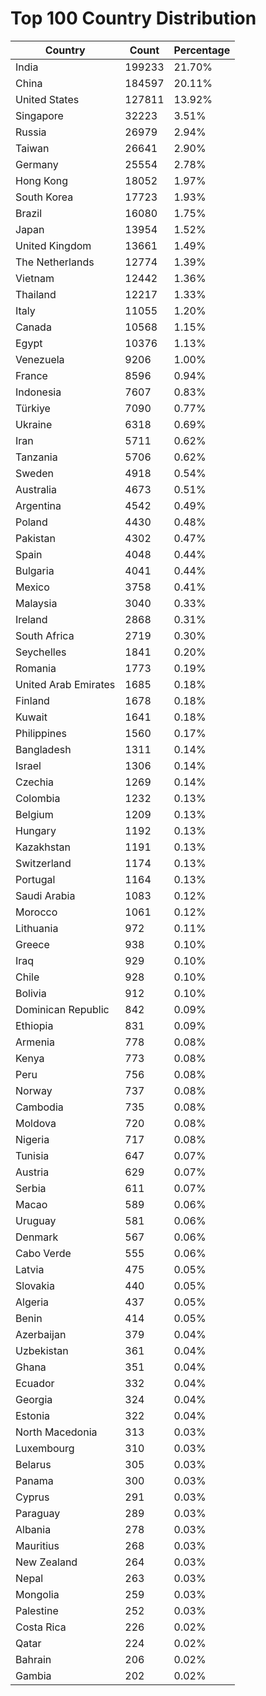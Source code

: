# Top 100 Country Distribution
| Country | Count | Percentage |
|----|----|----|
| India | 199233 | 21.70% |
| China | 184597 | 20.11% |
| United States | 127811 | 13.92% |
| Singapore | 32223 | 3.51% |
| Russia | 26979 | 2.94% |
| Taiwan | 26641 | 2.90% |
| Germany | 25554 | 2.78% |
| Hong Kong | 18052 | 1.97% |
| South Korea | 17723 | 1.93% |
| Brazil | 16080 | 1.75% |
| Japan | 13954 | 1.52% |
| United Kingdom | 13661 | 1.49% |
| The Netherlands | 12774 | 1.39% |
| Vietnam | 12442 | 1.36% |
| Thailand | 12217 | 1.33% |
| Italy | 11055 | 1.20% |
| Canada | 10568 | 1.15% |
| Egypt | 10376 | 1.13% |
| Venezuela | 9206 | 1.00% |
| France | 8596 | 0.94% |
| Indonesia | 7607 | 0.83% |
| Türkiye | 7090 | 0.77% |
| Ukraine | 6318 | 0.69% |
| Iran | 5711 | 0.62% |
| Tanzania | 5706 | 0.62% |
| Sweden | 4918 | 0.54% |
| Australia | 4673 | 0.51% |
| Argentina | 4542 | 0.49% |
| Poland | 4430 | 0.48% |
| Pakistan | 4302 | 0.47% |
| Spain | 4048 | 0.44% |
| Bulgaria | 4041 | 0.44% |
| Mexico | 3758 | 0.41% |
| Malaysia | 3040 | 0.33% |
| Ireland | 2868 | 0.31% |
| South Africa | 2719 | 0.30% |
| Seychelles | 1841 | 0.20% |
| Romania | 1773 | 0.19% |
| United Arab Emirates | 1685 | 0.18% |
| Finland | 1678 | 0.18% |
| Kuwait | 1641 | 0.18% |
| Philippines | 1560 | 0.17% |
| Bangladesh | 1311 | 0.14% |
| Israel | 1306 | 0.14% |
| Czechia | 1269 | 0.14% |
| Colombia | 1232 | 0.13% |
| Belgium | 1209 | 0.13% |
| Hungary | 1192 | 0.13% |
| Kazakhstan | 1191 | 0.13% |
| Switzerland | 1174 | 0.13% |
| Portugal | 1164 | 0.13% |
| Saudi Arabia | 1083 | 0.12% |
| Morocco | 1061 | 0.12% |
| Lithuania | 972 | 0.11% |
| Greece | 938 | 0.10% |
| Iraq | 929 | 0.10% |
| Chile | 928 | 0.10% |
| Bolivia | 912 | 0.10% |
| Dominican Republic | 842 | 0.09% |
| Ethiopia | 831 | 0.09% |
| Armenia | 778 | 0.08% |
| Kenya | 773 | 0.08% |
| Peru | 756 | 0.08% |
| Norway | 737 | 0.08% |
| Cambodia | 735 | 0.08% |
| Moldova | 720 | 0.08% |
| Nigeria | 717 | 0.08% |
| Tunisia | 647 | 0.07% |
| Austria | 629 | 0.07% |
| Serbia | 611 | 0.07% |
| Macao | 589 | 0.06% |
| Uruguay | 581 | 0.06% |
| Denmark | 567 | 0.06% |
| Cabo Verde | 555 | 0.06% |
| Latvia | 475 | 0.05% |
| Slovakia | 440 | 0.05% |
| Algeria | 437 | 0.05% |
| Benin | 414 | 0.05% |
| Azerbaijan | 379 | 0.04% |
| Uzbekistan | 361 | 0.04% |
| Ghana | 351 | 0.04% |
| Ecuador | 332 | 0.04% |
| Georgia | 324 | 0.04% |
| Estonia | 322 | 0.04% |
| North Macedonia | 313 | 0.03% |
| Luxembourg | 310 | 0.03% |
| Belarus | 305 | 0.03% |
| Panama | 300 | 0.03% |
| Cyprus | 291 | 0.03% |
| Paraguay | 289 | 0.03% |
| Albania | 278 | 0.03% |
| Mauritius | 268 | 0.03% |
| New Zealand | 264 | 0.03% |
| Nepal | 263 | 0.03% |
| Mongolia | 259 | 0.03% |
| Palestine | 252 | 0.03% |
| Costa Rica | 226 | 0.02% |
| Qatar | 224 | 0.02% |
| Bahrain | 206 | 0.02% |
| Gambia | 202 | 0.02% |
